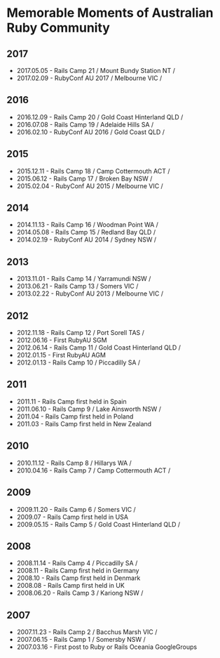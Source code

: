 # Memorable Moments of Australian Ruby Community

## 2017

- 2017.05.05 - Rails Camp 21 / Mount Bundy Station NT /
- 2017.02.09 - RubyConf AU 2017 / Melbourne VIC /

## 2016

- 2016.12.09 - Rails Camp 20 / Gold Coast Hinterland QLD /
- 2016.07.08 - Rails Camp 19 / Adelaide Hills SA /
- 2016.02.10 - RubyConf AU 2016 / Gold Coast QLD /

## 2015

- 2015.12.11 - Rails Camp 18 / Camp Cottermouth ACT /
- 2015.06.12 - Rails Camp 17 / Broken Bay NSW /
- 2015.02.04 - RubyConf AU 2015 / Melbourne VIC /

## 2014

- 2014.11.13 - Rails Camp 16 / Woodman Point WA /
- 2014.05.08 - Rails Camp 15 / Redland Bay QLD /
- 2014.02.19 - RubyConf AU 2014 / Sydney NSW /

## 2013

- 2013.11.01 - Rails Camp 14 / Yarramundi NSW /
- 2013.06.21 - Rails Camp 13 / Somers VIC /
- 2013.02.22 - RubyConf AU 2013 / Melbourne VIC /

## 2012

- 2012.11.18 - Rails Camp 12 / Port Sorell TAS /
- 2012.06.16 - First RubyAU SGM
- 2012.06.14 - Rails Camp 11 / Gold Coast Hinterland QLD /
- 2012.01.15 - First RubyAU AGM
- 2012.01.13 - Rails Camp 10 / Piccadilly SA /

## 2011

- 2011.11 - Rails Camp first held in Spain
- 2011.06.10 - Rails Camp 9 / Lake Ainsworth NSW /
- 2011.04 - Rails Camp first held in Poland
- 2011.03 - Rails Camp first held in New Zealand

## 2010

- 2010.11.12 - Rails Camp 8 / Hillarys WA /
- 2010.04.16 - Rails Camp 7 / Camp Cottermouth ACT /

## 2009

- 2009.11.20 - Rails Camp 6 / Somers VIC /
- 2009.07 - Rails Camp first held in USA
- 2009.05.15 - Rails Camp 5 / Gold Coast Hinterland QLD /

## 2008

- 2008.11.14 - Rails Camp 4 / Piccadilly SA /
- 2008.11 - Rails Camp first held in Germany
- 2008.10 - Rails Camp first held in Denmark
- 2008.08 - Rails Camp first held in UK
- 2008.06.20 - Rails Camp 3 / Kariong NSW /

## 2007

- 2007.11.23 - Rails Camp 2 / Bacchus Marsh VIC /
- 2007.06.15 - Rails Camp 1 / Somersby NSW /
- 2007.03.16 - First post to Ruby or Rails Oceania GoogleGroups
